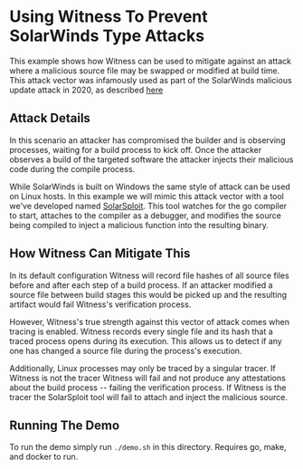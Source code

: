 # Using Witness To Prevent SolarWinds Type Attacks

This example shows how Witness can be used to mitigate against an attack where a malicious source file may be swapped
or modified at build time. This attack vector was infamously used as part of the SolarWinds malicious update attack in
2020, as described [here](https://www.bankinfosecurity.com/solarwinds-describes-attackers-malicious-code-injection-a-15746)

## Attack Details

In this scenario an attacker has compromised the builder and is observing processes, waiting for a build process to kick
off. Once the attacker observes a build of the targeted software the attacker injects their malicious code during the
compile process.

While SolarWinds is built on Windows the same style of attack can be used on Linux hosts. In this example we will
mimic this attack vector with a tool we've developed named [SolarSploit](https://github.com/testifysec/solarsploit/).
This tool watches for the go compiler to start, attaches to the compiler as a debugger, and modifies the source being
compiled to inject a malicious function into the resulting binary.

## How Witness Can Mitigate This

In its default configuration Witness will record file hashes of all source files before and after each step of a build
process. If an attacker modified a source file between build stages this would be picked up and the resulting artifact
would fail Witness's verification process.

However, Witness's true strength against this vector of attack comes when tracing is enabled. Witness records every
single file and its hash that a traced process opens during its execution. This allows us to detect if any one has
changed a source file during the process's execution.

Additionally, Linux processes may only be traced by a singular tracer. If Witness is not the tracer Witness will fail
and not produce any attestations about the build process -- failing the verification process. If Witness is the tracer
the SolarSploit tool will fail to attach and inject the malicious source.

## Running The Demo

To run the demo simply run `./demo.sh` in this directory. Requires go, make, and docker to run.
